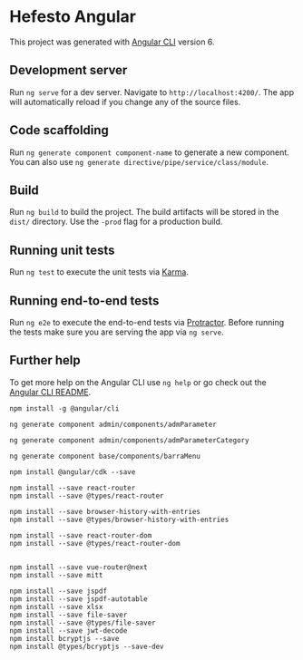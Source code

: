 # Hefesto Angular

This project was generated with [Angular CLI](https://github.com/angular/angular-cli) version 6.

## Development server
Run `ng serve` for a dev server. Navigate to `http://localhost:4200/`. The app will automatically reload if you change any of the source files.

## Code scaffolding

Run `ng generate component component-name` to generate a new component. You can also use `ng generate directive/pipe/service/class/module`.

## Build

Run `ng build` to build the project. The build artifacts will be stored in the `dist/` directory. Use the `-prod` flag for a production build.

## Running unit tests

Run `ng test` to execute the unit tests via [Karma](https://karma-runner.github.io).

## Running end-to-end tests

Run `ng e2e` to execute the end-to-end tests via [Protractor](http://www.protractortest.org/).
Before running the tests make sure you are serving the app via `ng serve`.

## Further help

To get more help on the Angular CLI use `ng help` or go check out the [Angular CLI README](https://github.com/angular/angular-cli/blob/master/README.md).

```
npm install -g @angular/cli

ng generate component admin/components/admParameter

ng generate component admin/components/admParameterCategory

ng generate component base/components/barraMenu

npm install @angular/cdk --save

npm install --save react-router
npm install --save @types/react-router

npm install --save browser-history-with-entries
npm install --save @types/browser-history-with-entries

npm install --save react-router-dom
npm install --save @types/react-router-dom


npm install --save vue-router@next
npm install --save mitt

npm install --save jspdf
npm install --save jspdf-autotable
npm install --save xlsx
npm install --save file-saver
npm install --save @types/file-saver
npm install --save jwt-decode
npm install bcryptjs --save
npm install @types/bcryptjs --save-dev
```